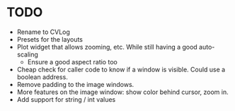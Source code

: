 #  TODO
 
- Rename to CVLog
- Presets for the layouts
- Plot widget that allows zooming, etc. While still having a good auto-scaling
    - Ensure  a good aspect ratio too
- Cheap check for caller code to know if a window is visible. Could use a boolean address.
- Remove padding to the image windows.
- More features on the image window: show color behind cursor, zoom in.
- Add support for string / int values   
